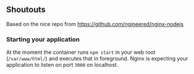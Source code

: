 ## Shoutouts
Based on the nice repo from https://github.com/ngineered/nginx-nodejs

### Starting your application
At the moment the container runs ```npm start``` in your web root (```/var/www/html/```) and executes that in foreground. Nginx is expecting your application to listen on port ```3000``` on localhost.
